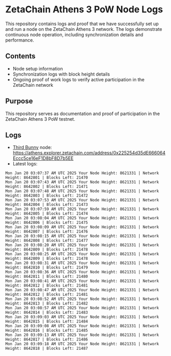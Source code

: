 # ZetaChain Athens 3 PoW Node Logs
This repository contains logs and proof that we have successfully set up and run a node on the ZetaChain Athens 3 network. The logs demonstrate continuous node operation, including synchronization details and performance.

## Contents
- Node setup information
- Synchronization logs with block height details
- Ongoing proof of work logs to verify active participation in the ZetaChain network

## Purpose
This repository serves as documentation and proof of participation in the ZetaChain Athens 3 PoW testnet.

## Logs

- [Third Bunny](https://thirdbunny.xyz/) node: https://athens.explorer.zetachain.com/address/0x225254d35dE666064Eccc5ce16eF1D8bF8D7b5EE
- Latest logs:
```
Mon Jan 20 03:07:37 AM UTC 2025 Your Node Height: 8621331 | Network Height: 8642801 | Blocks Left: 21470
Mon Jan 20 03:07:43 AM UTC 2025 Your Node Height: 8621331 | Network Height: 8642802 | Blocks Left: 21471
Mon Jan 20 03:07:48 AM UTC 2025 Your Node Height: 8621331 | Network Height: 8642803 | Blocks Left: 21472
Mon Jan 20 03:07:53 AM UTC 2025 Your Node Height: 8621331 | Network Height: 8642804 | Blocks Left: 21473
Mon Jan 20 03:07:59 AM UTC 2025 Your Node Height: 8621331 | Network Height: 8642805 | Blocks Left: 21474
Mon Jan 20 03:08:04 AM UTC 2025 Your Node Height: 8621331 | Network Height: 8642806 | Blocks Left: 21475
Mon Jan 20 03:08:09 AM UTC 2025 Your Node Height: 8621331 | Network Height: 8642807 | Blocks Left: 21476
Mon Jan 20 03:08:15 AM UTC 2025 Your Node Height: 8621331 | Network Height: 8642808 | Blocks Left: 21477
Mon Jan 20 03:08:20 AM UTC 2025 Your Node Height: 8621331 | Network Height: 8642809 | Blocks Left: 21478
Mon Jan 20 03:08:25 AM UTC 2025 Your Node Height: 8621331 | Network Height: 8642809 | Blocks Left: 21478
Mon Jan 20 03:08:31 AM UTC 2025 Your Node Height: 8621331 | Network Height: 8642810 | Blocks Left: 21479
Mon Jan 20 03:08:36 AM UTC 2025 Your Node Height: 8621331 | Network Height: 8642811 | Blocks Left: 21480
Mon Jan 20 03:08:41 AM UTC 2025 Your Node Height: 8621331 | Network Height: 8642812 | Blocks Left: 21481
Mon Jan 20 03:08:47 AM UTC 2025 Your Node Height: 8621331 | Network Height: 8642812 | Blocks Left: 21481
Mon Jan 20 03:08:52 AM UTC 2025 Your Node Height: 8621331 | Network Height: 8642813 | Blocks Left: 21482
Mon Jan 20 03:08:57 AM UTC 2025 Your Node Height: 8621331 | Network Height: 8642814 | Blocks Left: 21483
Mon Jan 20 03:09:03 AM UTC 2025 Your Node Height: 8621331 | Network Height: 8642815 | Blocks Left: 21484
Mon Jan 20 03:09:08 AM UTC 2025 Your Node Height: 8621331 | Network Height: 8642816 | Blocks Left: 21485
Mon Jan 20 03:09:13 AM UTC 2025 Your Node Height: 8621331 | Network Height: 8642817 | Blocks Left: 21486
Mon Jan 20 03:09:18 AM UTC 2025 Your Node Height: 8621331 | Network Height: 8642818 | Blocks Left: 21487
```
